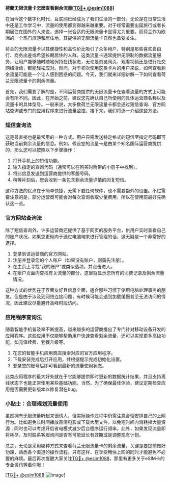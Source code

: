 **荷蘭无限流量卡怎麽查看剩余流量[[TG💪+ @esim1088](https://t.me/s/esim1088)]**

在当今这个数字化时代，互联网已经成为了我们生活的一部分。无论是在日常生活中还是工作学习中，流量的使用都变得越来越重要。对于经常需要出国旅行或者长期居住在国外的人来说，选择一张合适的无限流量卡显得尤为重要。而荷兰作为欧洲的一个热门旅游和居住地，其提供的无限流量卡自然也备受关注。

荷兰的无限流量卡以其便捷性和高性价比吸引了众多用户，特别是那些喜欢自由行、商务出差或希望长期居住的人群。这类流量卡通常提供无限制的数据流量服务，让用户能够随时随地保持在线状态，无论是浏览网页、观看视频还是进行社交网络活动，都能轻松应对。然而，对于初次使用这类卡片的用户来说，如何查看剩余流量可能是一个让人感到困惑的问题。今天，我们就来详细讲解一下如何查看荷兰无限流量卡的剩余流量。

首先，我们需要了解的是，不同运营商提供的无限流量卡在查看流量的方式上可能会有所不同。因此，在开始之前，建议您先确认自己所使用的具体运营商名称以及流量卡的具体型号。一般来说，大多数荷兰无限流量卡都会通过短信查询、官方网站查询或专门的应用程序来进行流量监控。接下来，我们将逐一介绍这些方法。

### 短信查询法

这是最直接也是最常用的一种方式。用户只需发送特定格式的短信至指定号码即可获取当前剩余流量的信息。例如，假设您的流量卡是由某个知名国际运营商提供的，那么您可以按照以下步骤操作：

1. 打开手机上的短信功能。
2. 输入指定的查询代码（通常可以在购买时附带的小册子中找到）。
3. 将此信息发送到运营商提供的客服号码。
4. 稍等片刻后，您会收到一条包含剩余流量详情的回复短信。

这种方法的优点在于简单快捷，无需下载任何软件，也不需要额外的设置。不过需要注意的是，部分运营商可能会对每次查询收取少量费用，所以在使用前最好先确认这一点。

### 官方网站查询法

除了短信查询外，许多运营商还提供了基于网页的服务平台，供用户实时查看自己的账户状况。如果您更倾向于通过电脑端来进行管理的话，这无疑是一个非常好的选择。

1. 登录到该运营商的官方网站。
2. 注册并登录您的个人账户（如果没有账户，则需先注册）。
3. 在主页上寻找“我的账户”或类似选项，并点击进入。
4. 在账户页面内查找有关流量的部分，这里将显示您所有的消费记录及剩余流量情况。

这种方式的优势在于界面友好且信息全面，适合那些习惯于使用电脑处理事务的朋友。但是由于涉及到网络连接问题，有时候可能会遇到加载缓慢甚至无法访问的情况，因此建议尽量避开高峰时段访问。

### 应用程序查询法

随着智能手机普及率不断提高，越来越多的运营商推出了专门针对移动设备开发的应用程序。这些应用不仅能够帮助用户快速查看剩余流量，还可以实现更多高级功能，如充值续费、套餐升级等。

1. 在您的智能手机应用商店搜索对应的官方应用程序。
2. 下载安装完成后打开应用，并根据提示完成初始化设置。
3. 登录您的账号后即可看到最新的流量使用状态。

此类应用程序的最大好处就在于它能够提供即时更新的数据统计结果，并且支持离线状态下也能正常使用某些基础功能。当然，为了确保最佳体验，建议定期检查应用是否需要更新版本以修复潜在bug。

### 小贴士：合理规划流量使用

虽然拥有无限流量听起来很诱人，但实际操作过程中仍需注意合理安排自己的上网行为。比如避免长时间播放高清电影或下载大型文件，以免短时间内消耗掉大量资源；同时也可以考虑开启省电模式减少后台程序运行频率。此外，如果发现流量即将耗尽，及时联系客服询问是否有可能延长有效期或是调整现有计划。

总之，无论是采用哪种方式来查看荷兰无限流量卡的剩余流量，关键是要提前做好功课，熟悉各个渠道的操作流程。只有这样，在享受畅快上网的同时才能避免不必要的麻烦。最后再次提醒大家关注[TG💪+ @esim1088](https://t.me/s/esim1088)，那里有更多关于eSIM卡的专业资讯等着你哦！

[[TG💪+ @esim1088](https://t.me/s/esim1088) ![Image](https://i.postimg.cc/4NQfJmqS/Snipaste-2025-05-13-00-14-12.png)]
